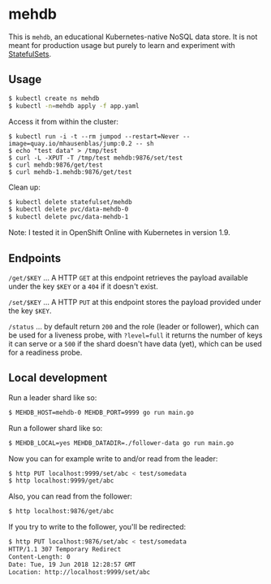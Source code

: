 # mehdb

This is `mehdb`, an educational Kubernetes-native NoSQL data store. It is not meant for production usage but purely to learn and experiment with [StatefulSets](https://kubernetes.io/docs/concepts/workloads/controllers/statefulset/).

## Usage

```bash
$ kubectl create ns mehdb
$ kubectl -n=mehdb apply -f app.yaml
```

Access it from within the cluster:

```
$ kubectl run -i -t --rm jumpod --restart=Never --image=quay.io/mhausenblas/jump:0.2 -- sh
$ echo "test data" > /tmp/test
$ curl -L -XPUT -T /tmp/test mehdb:9876/set/test
$ curl mehdb:9876/get/test
$ curl mehdb-1.mehdb:9876/get/test
```

Clean up:

```bash
$ kubectl delete statefulset/mehdb
$ kubectl delete pvc/data-mehdb-0
$ kubectl delete pvc/data-mehdb-1
```

Note: I tested it in OpenShift Online with Kubernetes in version 1.9.

## Endpoints


`/get/$KEY` … A HTTP `GET` at this endpoint retrieves the payload available under the key `$KEY` or a `404` if it doesn't exist.


`/set/$KEY` … A HTTP `PUT` at this endpoint stores the payload provided under the key `$KEY`.


`/status` … by default return `200` and the role (leader or follower), which can be used for a liveness probe, with `?level=full` it returns the number of keys it can serve or a `500` if the shard doesn't have data (yet), which can be used for a readiness probe.


## Local development

Run a leader shard like so:

```bash
$ MEHDB_HOST=mehdb-0 MEHDB_PORT=9999 go run main.go
```

Run a follower shard like so:

```bash
$ MEHDB_LOCAL=yes MEHDB_DATADIR=./follower-data go run main.go
```

Now you can for example write to and/or read from the leader:

```bash
$ http PUT localhost:9999/set/abc < test/somedata
$ http localhost:9999/get/abc
```

Also, you can read from the follower:

```bash
$ http localhost:9876/get/abc
```

If you try to write to the follower, you'll be redirected:

```bash
$ http PUT localhost:9876/set/abc < test/somedata
HTTP/1.1 307 Temporary Redirect
Content-Length: 0
Date: Tue, 19 Jun 2018 12:28:57 GMT
Location: http://localhost:9999/set/abc
```
